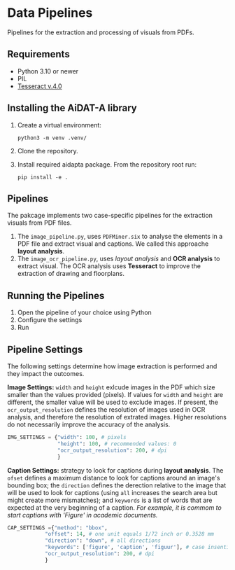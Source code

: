 # Data Pipelines

Pipelines for the extraction and processing of visuals from PDFs.

## Requirements

- Python 3.10 or newer 
- PIL
- [Tesseract v.4.0](https://tesseract-ocr.github.io/)

## Installing the AiDAT-A library

1. Create a virtual environment:
    ```shell
    python3 -m venv .venv/
    ```
2. Clone the repository.
3. Install required aidapta package. From the repository root run:

    ```shell
    pip install -e .
    ```

## Pipelines

The pakcage implements two case-specific pipelines for the extraction visuals from PDF files.

1. The `image_pipeline.py`, uses `PDFMiner.six` to analyse the elements in a PDF file and extract visual and captions. We called this approache **layout analysis**.
2. The `image_ocr_pipeline.py`, uses *layout analysis* and **OCR analysis** to extract visual. The OCR analysis uses **Tesseract** to improve the extraction of drawing and floorplans.

## Running the Pipelines

1. Open the pipeline of your choice using Python
2. Configure the settings
3. Run

## Pipeline Settings
The following settings determine how image extraction is performed and they impact the outcomes.

**Image Settings:** `width` and `height` exlcude images in the PDF which size smaller than the values provided (pixels). If values for `width` and `height` are different, the smaller value will be used to exclude images. 
If present, the `ocr_output_resolution` defines the resolution of images used in OCR analysis, and therefore the resolution of extrated images. Higher resolutions do not necessarily improve the accuracy of the analysis.

```python
IMG_SETTINGS = {"width": 100, # pixels
                "height": 100, # recommended values: 0
                "ocr_output_resolution": 200, # dpi
                }
```

**Caption Settings:** strategy to look for captions during **layout analysis**. The `ofset` defines a maximum distance to look for captions around an image's bounding box; the `direction` defines the derection relative to the image that will be used to look for captions (using `all` increases the search area but might create more mismatches); and `keywords` is a list of words that are expected at the very beginning of a caption. *For example, it is commom to start captions with 'Figure' in academic documents.*


```python
CAP_SETTINGS ={"method": "bbox",
            "offset": 14, # one unit equals 1/72 inch or 0.3528 mm
            "direction": "down", # all directions
            "keywords": ['figure', 'caption', 'figuur'], # case insentitive
            "ocr_output_resolution": 200, # dpi
            }
```
